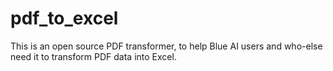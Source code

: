 # pdf_to_excel
This is an open source PDF transformer, to help Blue AI users and who-else need it to transform PDF data into Excel.
